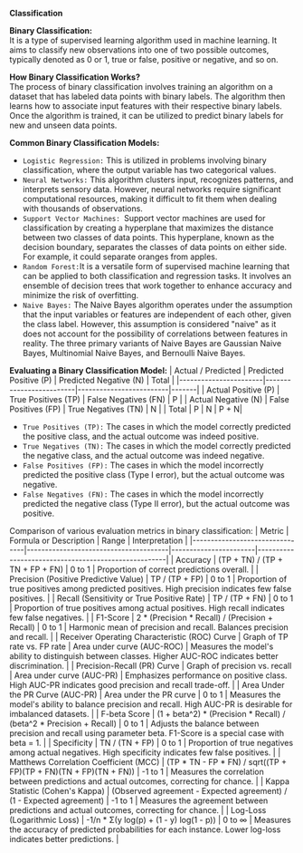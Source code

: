 **Classification**<br/>

**Binary Classification:**<br/>
It is a type of supervised learning algorithm used in machine learning. It aims to classify new observations into one of two possible outcomes, typically denoted as 0 or 1, true or false, positive or negative, and so on.

**How Binary Classification Works?**<br/>The process of binary classification involves training an algorithm on a dataset that has labeled data points with binary labels. The algorithm then learns how to associate input features with their respective binary labels. Once the algorithm is trained, it can be utilized to predict binary labels for new and unseen data points.

**Common Binary Classification Models:**<br/>
- `Logistic Regression:` This is utilized in problems involving binary classification, where the output variable has two categorical values.
- `Neural Networks:` This algorithm clusters input, recognizes patterns, and interprets sensory data. However, neural networks require significant computational resources, making it difficult to fit them when dealing with thousands of observations.
 - `Support Vector Machines: `Support vector machines are used for classification by creating a hyperplane that maximizes the distance between two classes of data points. This hyperplane, known as the decision boundary, separates the classes of data points on either side. For example, it could separate oranges from apples.
- `Random Forest:`It is a versatile form of supervised machine learning that can be applied to both classification and regression tasks. It involves an ensemble of decision trees that work together to enhance accuracy and minimize the risk of overfitting.
- `Naive Bayes:` The Naive Bayes algorithm operates under the assumption that the input variables or features are independent of each other, given the class label. However, this assumption is considered "naive" as it does not account for the possibility of correlations between features in reality. The three primary variants of Naive Bayes are Gaussian Naive Bayes, Multinomial Naive Bayes, and Bernoulli Naive Bayes.

**Evaluating a Binary Classification Model:**
| Actual / Predicted   | Predicted Positive (P) | Predicted Negative (N) | Total |
|-----------------------|-------------------------|-------------------------|-------|
| Actual Positive (P)  | True Positives (TP)    | False Negatives (FN)   | P     |
| Actual Negative (N)  | False Positives (FP)   | True Negatives (TN)    | N     |
| Total                | P                      | N                      | P + N|

- `True Positives (TP):` The cases in which the model correctly predicted the positive class, and the actual outcome was indeed positive.
- `True Negatives (TN):` The cases in which the model correctly predicted the negative class, and the actual outcome was indeed negative.
- `False Positives (FP):` The cases in which the model incorrectly predicted the positive class (Type I error), but the actual outcome was negative.
- `False Negatives (FN):` The cases in which the model incorrectly predicted the negative class (Type II error), but the actual outcome was positive.


Comparison of various evaluation metrics in binary classification:
| Metric                         | Formula or Description                | Range                 | Interpretation                                      |
|--------------------------------|---------------------------------------|-----------------------|-----------------------------------------------------|
| Accuracy                        | (TP + TN) / (TP + TN + FP + FN)       | 0 to 1                | Proportion of correct predictions overall.         |
| Precision (Positive Predictive Value) | TP / (TP + FP)                      | 0 to 1                | Proportion of true positives among predicted positives. High precision indicates few false positives.        |
| Recall (Sensitivity or True Positive Rate) | TP / (TP + FN)                | 0 to 1                | Proportion of true positives among actual positives. High recall indicates few false negatives.            |
| F1-Score                        | 2 * (Precision * Recall) / (Precision + Recall) | 0 to 1                | Harmonic mean of precision and recall. Balances precision and recall. |
| Receiver Operating Characteristic (ROC) Curve | Graph of TP rate vs. FP rate       | Area under curve (AUC-ROC) | Measures the model's ability to distinguish between classes. Higher AUC-ROC indicates better discrimination. |
| Precision-Recall (PR) Curve     | Graph of precision vs. recall        | Area under curve (AUC-PR) | Emphasizes performance on positive class. High AUC-PR indicates good precision and recall trade-off.     |
| Area Under the PR Curve (AUC-PR) | Area under the PR curve           | 0 to 1                | Measures the model's ability to balance precision and recall. High AUC-PR is desirable for imbalanced datasets. |
| F-beta Score                    | (1 + beta^2) * (Precision * Recall) / (beta^2 * Precision + Recall) | 0 to 1          | Adjusts the balance between precision and recall using parameter beta. F1-Score is a special case with beta = 1. |
| Specificity                     | TN / (TN + FP)                      | 0 to 1                | Proportion of true negatives among actual negatives. High specificity indicates few false positives.    |
| Matthews Correlation Coefficient (MCC) | (TP * TN - FP * FN) / sqrt((TP + FP)(TP + FN)(TN + FP)(TN + FN)) | -1 to 1     | Measures the correlation between predictions and actual outcomes, correcting for chance.             |
| Kappa Statistic (Cohen's Kappa) | (Observed agreement - Expected agreement) / (1 - Expected agreement) | -1 to 1     | Measures the agreement between predictions and actual outcomes, correcting for chance.              |
| Log-Loss (Logarithmic Loss)    | -1/n * Σ(y log(p) + (1 - y) log(1 - p)) | 0 to ∞              | Measures the accuracy of predicted probabilities for each instance. Lower log-loss indicates better predictions. |
